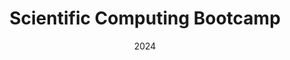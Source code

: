 ---
title: Scientific Computing Bootcamp
location: Universidad Nacional Autónoma de México
url: https://astronomia.unam.mx/
institute: Instituto de Astronomía
date: "2024"
tags: ["Conflict Resolution", "Strategic Planning", "Risk Assessment", "Firearms Training", "Emergency Response"]
---